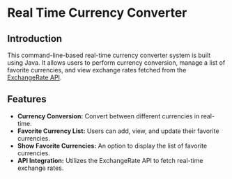 # Real Time Currency Converter

## Introduction
This command-line-based real-time currency converter system is built using Java. It allows users to perform currency conversion, manage a list of favorite currencies, and view exchange rates fetched from the [ExchangeRate API](https://exchangerate.host).

## Features
- **Currency Conversion:** Convert between different currencies in real-time.
- **Favorite Currency List:** Users can add, view, and update their favorite currencies.
- **Show Favorite Currencies:** An option to display the list of favorite currencies.
- **API Integration:** Utilizes the ExchangeRate API to fetch real-time exchange rates.

